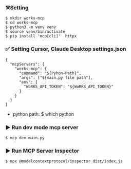 ### ⚒️Setting
~~~
$ mkdir works-mcp
$ cd works-mcp
$ python3 -m venv venv   
$ source venv/bin/activate
$ pip install 'mcp[cli]'  httpx
~~~

### ✅ Setting Cursor, Claude Desktop settings.json
~~~
{
  "mcpServers": {
    "works-mcp": {
      "command": "${Pyhon-Path}",
      "args": ["${main.py file path"],
      "env": {
        "WoRKS_API_TOKEN": "${WoRKS_API_TOKEN}"
      }
    }
  }
}

~~~

- python path: $ which python


### ▶️ Run dev mode mcp server
~~~
$ mcp dev main.py
~~~

### ▶️ Run MCP Server Inspector
~~~
$ npx @modelcontextprotocol/inspector dist/index.js
~~~

